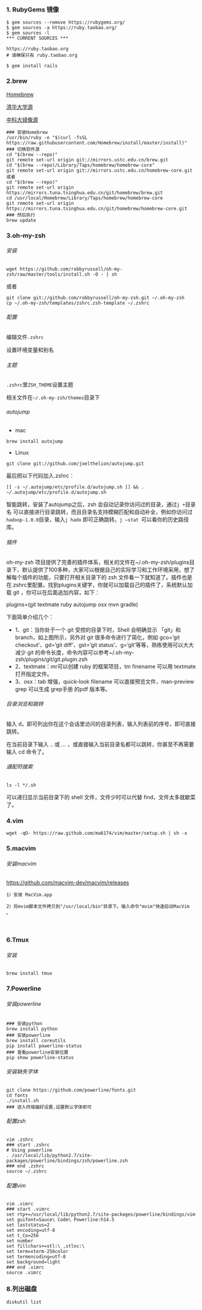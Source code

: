 ### 1. RubyGems 镜像

```shell
$ gem sources --remove https://rubygems.org/
$ gem sources -a https://ruby.taobao.org/
$ gem sources -l
*** CURRENT SOURCES ***

https://ruby.taobao.org
# 请确保只有 ruby.taobao.org
```

```shell
$ gem install rails
```

### 2.brew

[Homebrew](http://brew.sh/index_zh-cn.html)

[清华大学源](https://mirrors.tuna.tsinghua.edu.cn/help/homebrew/)

[中科大镜像源](http://mirrors.ustc.edu.cn)

```shell
### 安装Homebrew
/usr/bin/ruby -e "$(curl -fsSL https://raw.githubusercontent.com/Homebrew/install/master/install)"
### 切换软件源
cd "$(brew --repo)"
git remote set-url origin git://mirrors.ustc.edu.cn/brew.git
cd "$(brew --repo)/Library/Taps/homebrew/homebrew-core"
git remote set-url origin git://mirrors.ustc.edu.cn/homebrew-core.git
或者
cd "$(brew --repo)"
git remote set-url origin https://mirrors.tuna.tsinghua.edu.cn/git/homebrew/brew.git
cd /usr/local/Homebrew/Library/Taps/homebrew/homebrew-core
git remote set-url origin https://mirrors.tuna.tsinghua.edu.cn/git/homebrew/homebrew-core.git
### 然后执行
brew update
```

### 3.oh-my-zsh

###### 安装

```shell
wget https://github.com/robbyrussell/oh-my-zsh/raw/master/tools/install.sh -O - | sh
```

或者

```shell
git clone git://github.com/robbyrussell/oh-my-zsh.git ~/.oh-my-zsh
cp ~/.oh-my-zsh/templates/zshrc.zsh-template ~/.zshrc
```

###### 配置

编辑文件`.zshrc`

设置环境变量和别名

###### 主题

`.zshrc`里`ZSH_THEME`设置主题

相关文件在`~/.oh-my-zsh/themes`目录下

###### autojump

+ mac

```shell
brew install autojump
```

+ Linux

```shell
git clone git://github.com/joelthelion/autojump.git
```

最后把以下代码加入.zshrc：

```shell
[[ -s ~/.autojump/etc/profile.d/autojump.sh ]] && . ~/.autojump/etc/profile.d/autojump.sh
```


智能跳转，安装了autojump之后，zsh 会自动记录你访问过的目录，通过` j + `目录名 可以直接进行目录跳转，而且目录名支持模糊匹配和自动补全，例如你访问过`hadoop-1.0.0`目录，输入`j hado` 即可正确跳转。`j –stat `可以看你的历史路径库。

###### 插件

oh-my-zsh 项目提供了完善的插件体系，相关的文件在~/.oh-my-zsh/plugins目录下，默认提供了100多种，大家可以根据自己的实际学习和工作环境采用，想了解每个插件的功能，只要打开相关目录下的 zsh 文件看一下就知道了。插件也是在.zshrc里配置，找到plugins关键字，你就可以加载自己的插件了，系统默认加载 git ，你可以在后面追加内容，如下：

plugins=(git textmate ruby autojump osx mvn gradle)

下面简单介绍几个：

+ 1、git：当你处于一个 git 受控的目录下时，Shell 会明确显示 「git」和 branch，如上图所示，另外对 git 很多命令进行了简化，例如 gco=’git checkout’、gd=’git diff’、gst=’git status’、g=’git’等等，熟练使用可以大大减少 git 的命令长度，命令内容可以参考~/.oh-my-zsh/plugins/git/git.plugin.zsh
+ 2、textmate：mr可以创建 ruby 的框架项目，tm finename 可以用 textmate 打开指定文件。
+ 3、osx：tab 增强，quick-look filename 可以直接预览文件，man-preview grep 可以生成 grep手册 的pdf 版本等。



###### 目录浏览和跳转

输入 d，即可列出你在这个会话里访问的目录列表，输入列表前的序号，即可直接跳转。

在当前目录下输入 .. 或 … ，或直接输入当前目录名都可以跳转，你甚至不再需要输入 cd 命令了。

###### 通配符搜索

```shell
ls -l */.sh
```

可以递归显示当前目录下的 shell 文件，文件少时可以代替 find，文件太多就歇菜了。

### 4.vim

```shell
wget -qO- https://raw.github.com/ma6174/vim/master/setup.sh | sh -x
```

### 5.macvim

###### 安装macvim

<https://github.com/macvim-dev/macvim/releases>

	1）安装 MacVim.app

	2）将mvim脚本文件拷贝到"/usr/local/bin"目录下。输入命令"mvim"快速启动MacVim 。
​     

### 6.Tmux

###### 安装

```shell
brew install tmux
```

### 7.Powerline

###### 安装powerline

```shell
### 安装python
brew install python
### 安装powerline
brew install coreutils
pip install powerline-status
### 查看powerline安装位置
pip show powerline-status
```

###### 安装缺失字体

```shell
git clone https://github.com/powerline/fonts.git
cd fonts
./install.sh
### 进入终端偏好设置,设置默认字体即可
```

###### 配置zsh

```shell
vim .zshrc
### start .zshrc
# Using powerline
. /usr/local/lib/python2.7/site-packages/powerline/bindings/zsh/powerline.zsh
### end .zshrc
source ~/.zshrc
```

###### 配置vim

```shell
vim .vimrc
### start .vimrc
set rtp+=/usr/local/lib/python2.7/site-packages/powerline/bindings/vim
set guifont=Sauce\ Code\ Powerline:h14.5
set laststatus=2
set encoding=utf-8
set t_Co=256
set number
set fillchars+=stl:\ ,stlnc:\
set term=xterm-256color
set termencoding=utf-8
set background=light
### end .vimrc
source .vimrc
```

### 8.列出磁盘

```shell
diskutil list
```

